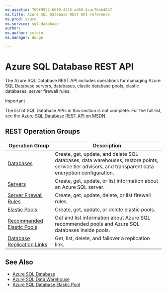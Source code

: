 ```yaml
---
ms.assetid: 709f9922-66f0-4315-ad60-4cac7beb4847
ms.title: Azure SQL Database REST API reference
ms.prod: azure
ms.service: sql-database
author: 
ms.author: sstein
ms.manager: douge

---
```


# Azure SQL Database REST API

The Azure SQL Database REST API includes operations for managing Azure SQL Database servers, databases, elastic database pools, elastic databases, server firewall rules.

> [!IMPORTANT]  
> The list of SQL Database APIs in this section is not complete. For the full list, see the [Azure SQL Database REST API on MSDN](https://msdn.microsoft.com/library/azure/mt163571.aspx). 

## REST Operation Groups

| Operation Group | Description |
|-----------------|-------------|
|[Databases](./databases)| Create, get, update, and delete SQL databases, data warehouses, restore points, service tier advisors, and transparent data encryption configuration.|
|[Servers](./servers)|Create, get, update, or list information about an Azure SQL server.|
|[Server Firewall Rules](./serversfirewallrules)|Create, get, update, delete, or list firewall rules.|
|[Elastic Pools](./elasticpools)|Create, get, update, or delete elastic pools.|
|[Recommended Elastic Pools](./recommendedelasticpools)|Get and list information about Azure SQL recommended pools and Azure SQL databases inside pools.|
|[Database Replication Links](./databasereplicationlinks)| Get, list, delete, and failover a replication link.|


## See Also

- [Azure SQL Database](https://azure.microsoft.com/services/sql-database/)
- [Azure SQL Data Warehouse](https://azure.microsoft.com/services/sql-data-warehouse/)
- [Azure SQL Database Elastic Pool](https://azure.microsoft.com/documentation/articles/sql-database-elastic-pool/)
